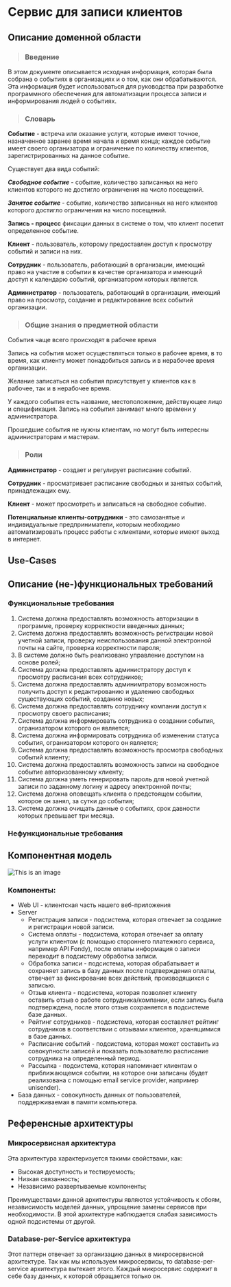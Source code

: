 # Сервис для записи клиентов
## Описание доменной области
> ### Введение
В этом документе описывается исходная информация, которая была собрана о событиях в организациях и о том, как они обрабатываются. Эта информация будет использоваться для руководства при разработке программного обеспечения для автоматизации процесса записи и информирования людей о событиях.
> ### Словарь
**Событие** - встреча или оказание услуги, которые имеют точное, назначенное заранее время начала и время конца; каждое событие имеет своего организатора и ограничение по количеству клиентов, зарегистрированных на данное событие. 

Существует два вида событий:

***Свободное событие*** - событие, количество записанных на него клиентов которого не достигло ограничения на число посещений.

***Занятое событие*** - событие, количество записанных на него клиентов которого достигло ограничения на число посещений.

**Запись - процесс** фиксации данных в системе о том, что клиент посетит определенное событие. 

**Клиент** - пользователь, которому предоставлен доступ к просмотру событий и записи на них.

**Сотрудник** - пользователь, работающий в организации, имеющий право на участие в событии в качестве организатора и имеющий доступ к календарю событий, организатором которых является.

**Администратор** - пользователь, работающий в организации, имеющий право на просмотр, создание и редактирование всех событий организации. 

> ### Общие знания о предметной области

События чаще всего происходят в рабочее время

Запись на события может осуществляться только в рабочее время, в то время, как клиенту может понадобиться запись и в нерабочее время организации.

Желание записаться на события присутствует у клиентов как в рабочее, так и в нерабочее время.

У каждого события есть название, местоположение, действующее лицо и спецификация.
Запись на события занимает много времени у администратора.

Прошедшие события не нужны клиентам, но могут быть интересны администраторам и мастерам.

> ### Роли
**Администратор** - создает и регулирует расписание событий.

**Сотрудник** - просматривает расписание свободных и занятых событий, принадлежащих ему.

**Клиент** - может просмотреть и записаться на свободное событие.

**Потенциальные клиенты-сотрудники** - это самозанятые и индивидуальные предприниматели, которым необходимо автоматизировать процесс работы с клиентами, которые имеют выход в интернет.

## Use-Cases

## Описание (не-)функциональных требований
### Функциональные требования

1. Система должна предоставлять возможность авторизации в программе, проверку корректности введенных данных;
2. Система должна предоставлять возможность регистрации новой учетной записи, проверку неиспользования данной электронной почты на сайте, проверка корректности пароля;
3. В системе должно быть реализовано управление доступом на основе ролей;
4. Система должна предоставлять администратору доступ к просмотру расписания всех сотрудников;
5. Система должна предоставлять админимтратору возможность получить доступ к редактированию и удалению свободных существующих событий, созданию новых;
6. Система должна предоставлять сотруднику компании доступ к просмотру своего расписания;
7. Система должна информировать сотрудника о создании события, огранизатором которого он является;
8. Система должна информировать сотрудника об изменении статуса события, огранизатором которого он является;
9. Система должна предоставлять возможность просмотра свободных событий клиенту;
10. Система должна предоставлять возможность записи на свободное событие авторизованному клиенту;
11. Система должна уметь генерировать пароль для новой учетной записи по заданному логину и адресу электронной почты;
12. Система должна оповещать клиента о предстоящем событии, которое он занял, за сутки до события;
13. Система должна очищать данные о событиях, срок давности которых превышает три месяца.

### Нефункциональные требования


## Компонентная модель
![This is an image](https://github.com/volotovanastasia/NashaComanda/blob/main/componentnaya_model.jpg)
### Компоненты:
- Web UI - клиентская часть нашего веб-приложения
- Server
  - Регистрация записи - подсистема, которая отвечает за создание и регистрации новой записи.
  - Система оплаты - подсистема, которая отвечает за оплату услуги клиентом (с помощью стороннего платежного сервиса, например API Fondy), после оплаты информация о записи переходит в подсистему обработка записи.
  - Обработка записи - подсистема, которая обрабатывает и сохраняет запись в базу данных после подтверждения оплаты, отвечает за фиксирование всех действий, производящихся с записью.
  - Отзыв клиента - подсистема, которая позволяет клиенту оставить отзыв о работе сотрудника/компании, если запись была подтверждена, после этого отзыв сохраняется в подсистеме базе данных.
  - Рейтинг сотрудников - подсистема, которая составляет рейтинг сотрудников в соответствии с отзывами клиентов, хранящимися в базе данных.
  - Расписание событий - подсистема, которая может составить из совокупности записей и показать пользователю расписание сотрудника на определенный период. 
  - Рассылка - подсистема, которая напоминает клиентам о приближающемся событии, на которое они записаны (будет реализована с помощью email service provider, например unisender).
- База данных - совокупность данных от пользователей, поддерживаемая в памяти компьютера.


## Референсные архитектуры
### Микросервисная архитектура
Эта архитектура характеризуется такими свойствами, как:
- Высокая доступность и тестируемость;
- Низкая связанность;
- Независимо развертываемые компоненты;

Преимуществами данной архитектуры являются устойчивость к сбоям, независимость моделей данных, упрощение замены сервисов при необходимости.
В этой архитектуре наблюдается слабая зависимость одной подсистемы от другой.

### Database-per-Service архитектура
Этот паттерн отвечает за организацию данных в микросервисной архитектуре. Так как мы используем микросервисы, то database-per-service архитектура вытекает этого.
Каждый микросервис содержит в себе базу данных, к которой обращается только он.
